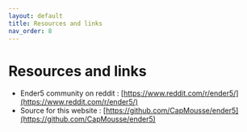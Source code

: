 ```yaml
---
layout: default
title: Resources and links
nav_order: 8
---
```


# Resources and links

- Ender5 community on reddit : [https://www.reddit.com/r/ender5/](https://www.reddit.com/r/ender5/)
- Source for this website : [https://github.com/CapMousse/ender5](https://github.com/CapMousse/ender5)
